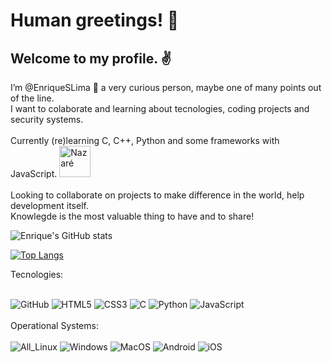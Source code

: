 <!---
EnriqueSLima/EnriqueSLima is a ✨ special ✨ repository because its `README.md` (this file) appears on your GitHub profile.
You can click the Preview link to take a look at your changes.
--->

<!DOCTYPE html>
<html>
<head>
<meta charset="UTF-8">
</head>
<body>
<h1>Human greetings! &#x1F596 </h1> 
<h2>Welcome to my profile. &#x270C </h2>
<p> I’m @EnriqueSLima &#x1F918 a very curious person, maybe one of many points out of the line.</br>
    I want to colaborate and learning about tecnologies, coding projects and security systems.</br>
    </br>Currently (re)learning C, C++, Python and some frameworks with JavaScript.
    <img alt="Nazaré" src="https://c.tenor.com/YAOhbZ5GZy4AAAAd/nazar%C3%A9.gif" style="width: 50px"> </br>
    </br>Looking to collaborate on projects to make difference in the world, help development itself.</br>
    Knowlegde is the most valuable thing to have and to share!</br></p>

![Enrique's GitHub stats](https://github-readme-stats.vercel.app/api?username=EnriqueSLima&show_icons=true&theme=dark)

[![Top Langs](https://github-readme-stats.vercel.app/api/top-langs/?username=EnriqueSLima&theme=dark)](https://github.com/EnriqueSLima/github-readme-stats)

Tecnologies:
<div style="display: inline_block"> </br>
<img  allign="center" src="https://img.shields.io/badge/GitHub-100000?style=for-the-badge&logo=github&logoColor=white" alt="GitHub">
<img  allign="center" src="https://img.shields.io/badge/HTML5-E34F26?style=for-the-badge&logo=html5&logoColor=white" alt="HTML5">
<img  allign="center" src="https://img.shields.io/badge/CSS3-1572B6?style=for-the-badge&logo=css3&logoColor=white" alt="CSS3">
<img  allign="center" src="https://img.shields.io/badge/C%2B%2B-00599C?style=for-the-badge&logo=c%2B%2B&logoColor=white" alt="C">
<img  allign="center" src="https://img.shields.io/badge/Python-14354C?style=for-the-badge&logo=python&logoColor=white" alt="Python">
<img  allign="center" src="https://img.shields.io/badge/JavaScript-323330?style=for-the-badge&logo=javascript&logoColor=F7DF1E" alt="JavaScript">
</div> </br>
Operational Systems:
<div style="display: inline_block"> </br>
<img  allign="center" src="https://img.shields.io/badge/Linux-FCC624?style=for-the-badge&logo=linux&logoColor=black" alt="All_Linux">
<img  allign="center" src="https://img.shields.io/badge/Windows-0078D6?style=for-the-badge&logo=windows&logoColor=white" alt="Windows">
<img  allign="center" src="https://img.shields.io/badge/mac%20os-000000?style=for-the-badge&logo=apple&logoColor=white" alt="MacOS">
<img  allign="center" src="https://img.shields.io/badge/Android-3DDC84?style=for-the-badge&logo=android&logoColor=white" alt="Android">
<img  allign="center" src="https://img.shields.io/badge/iOS-000000?style=for-the-badge&logo=ios&logoColor=white" alt="iOS">
</div>
</body>
</html>
